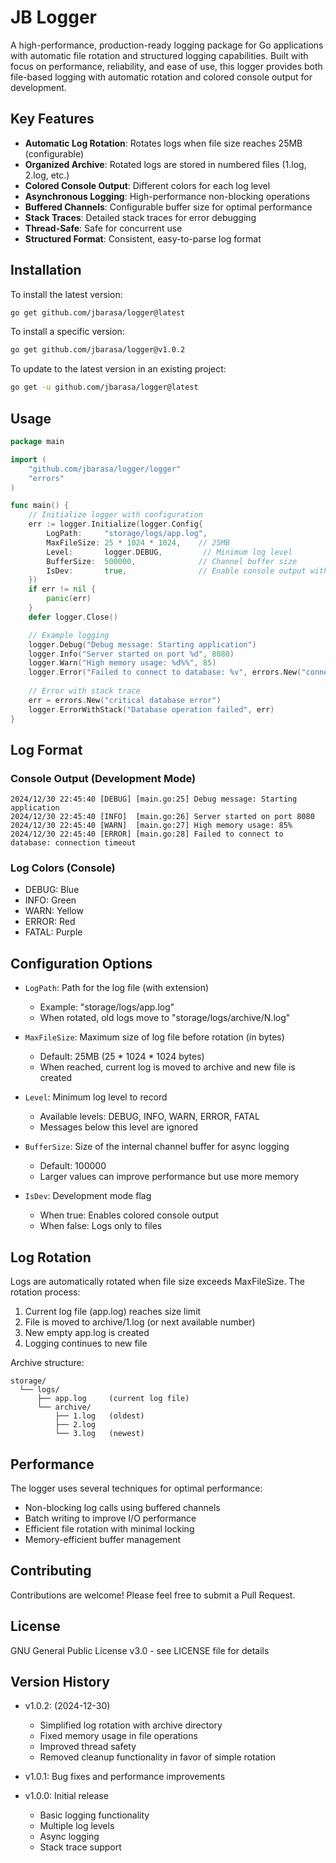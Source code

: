# JB Logger

A high-performance, production-ready logging package for Go applications with automatic file rotation and structured logging capabilities. Built with focus on performance, reliability, and ease of use, this logger provides both file-based logging with automatic rotation and colored console output for development.

## Key Features

- **Automatic Log Rotation**: Rotates logs when file size reaches 25MB (configurable)
- **Organized Archive**: Rotated logs are stored in numbered files (1.log, 2.log, etc.)
- **Colored Console Output**: Different colors for each log level
- **Asynchronous Logging**: High-performance non-blocking operations
- **Buffered Channels**: Configurable buffer size for optimal performance
- **Stack Traces**: Detailed stack traces for error debugging
- **Thread-Safe**: Safe for concurrent use
- **Structured Format**: Consistent, easy-to-parse log format

## Installation

To install the latest version:
```bash
go get github.com/jbarasa/logger@latest
```

To install a specific version:
```bash
go get github.com/jbarasa/logger@v1.0.2
```

To update to the latest version in an existing project:
```bash
go get -u github.com/jbarasa/logger@latest
```

## Usage

```go
package main

import (
    "github.com/jbarasa/logger/logger"
    "errors"
)

func main() {
    // Initialize logger with configuration
    err := logger.Initialize(logger.Config{
        LogPath:     "storage/logs/app.log",
        MaxFileSize: 25 * 1024 * 1024,    // 25MB
        Level:       logger.DEBUG,         // Minimum log level
        BufferSize:  500000,              // Channel buffer size
        IsDev:       true,                // Enable console output with colors
    })
    if err != nil {
        panic(err)
    }
    defer logger.Close()

    // Example logging
    logger.Debug("Debug message: Starting application")
    logger.Info("Server started on port %d", 8080)
    logger.Warn("High memory usage: %d%%", 85)
    logger.Error("Failed to connect to database: %v", errors.New("connection timeout"))
    
    // Error with stack trace
    err = errors.New("critical database error")
    logger.ErrorWithStack("Database operation failed", err)
}
```

## Log Format

### Console Output (Development Mode)
```
2024/12/30 22:45:40 [DEBUG] [main.go:25] Debug message: Starting application
2024/12/30 22:45:40 [INFO]  [main.go:26] Server started on port 8080
2024/12/30 22:45:40 [WARN]  [main.go:27] High memory usage: 85%
2024/12/30 22:45:40 [ERROR] [main.go:28] Failed to connect to database: connection timeout
```

### Log Colors (Console)
- DEBUG: Blue
- INFO: Green
- WARN: Yellow
- ERROR: Red
- FATAL: Purple

## Configuration Options

- `LogPath`: Path for the log file (with extension)
  - Example: "storage/logs/app.log"
  - When rotated, old logs move to "storage/logs/archive/N.log"

- `MaxFileSize`: Maximum size of log file before rotation (in bytes)
  - Default: 25MB (25 * 1024 * 1024 bytes)
  - When reached, current log is moved to archive and new file is created

- `Level`: Minimum log level to record
  - Available levels: DEBUG, INFO, WARN, ERROR, FATAL
  - Messages below this level are ignored

- `BufferSize`: Size of the internal channel buffer for async logging
  - Default: 100000
  - Larger values can improve performance but use more memory

- `IsDev`: Development mode flag
  - When true: Enables colored console output
  - When false: Logs only to files

## Log Rotation

Logs are automatically rotated when file size exceeds MaxFileSize. The rotation process:
1. Current log file (app.log) reaches size limit
2. File is moved to archive/1.log (or next available number)
3. New empty app.log is created
4. Logging continues to new file

Archive structure:
```
storage/
  └── logs/
      ├── app.log     (current log file)
      └── archive/
          ├── 1.log   (oldest)
          ├── 2.log
          └── 3.log   (newest)
```

## Performance

The logger uses several techniques for optimal performance:
- Non-blocking log calls using buffered channels
- Batch writing to improve I/O performance
- Efficient file rotation with minimal locking
- Memory-efficient buffer management

## Contributing

Contributions are welcome! Please feel free to submit a Pull Request.

## License

GNU General Public License v3.0 - see LICENSE file for details

## Version History

- v1.0.2: (2024-12-30)
  - Simplified log rotation with archive directory
  - Fixed memory usage in file operations
  - Improved thread safety
  - Removed cleanup functionality in favor of simple rotation

- v1.0.1: Bug fixes and performance improvements

- v1.0.0: Initial release
  - Basic logging functionality
  - Multiple log levels
  - Async logging
  - Stack trace support
